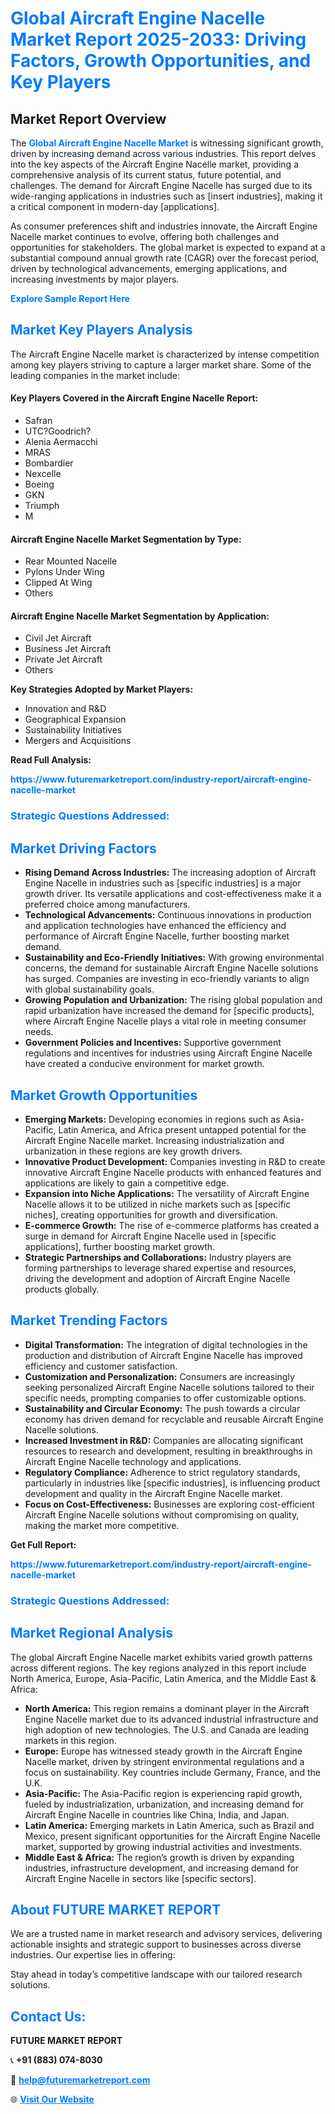 <h1 style="color: #007BFF;">Global Aircraft Engine Nacelle Market Report 2025-2033: Driving Factors, Growth Opportunities, and Key Players</h1>

<section id="overview">
<h2>Market Report Overview</h2>
<p>The <a href="https://www.futuremarketreport.com/industry-report/aircraft-engine-nacelle-market" style="color: #007BFF; text-decoration: none;"><strong>Global Aircraft Engine Nacelle Market</strong></a> is witnessing significant growth, driven by increasing demand across various industries. This report delves into the key aspects of the Aircraft Engine Nacelle market, providing a comprehensive analysis of its current status, future potential, and challenges. The demand for Aircraft Engine Nacelle has surged due to its wide-ranging applications in industries such as [insert industries], making it a critical component in modern-day [applications].</p>
<p>As consumer preferences shift and industries innovate, the Aircraft Engine Nacelle market continues to evolve, offering both challenges and opportunities for stakeholders. The global market is expected to expand at a substantial compound annual growth rate (CAGR) over the forecast period, driven by technological advancements, emerging applications, and increasing investments by major players.</p>
</section>

<section id="overview">
<p><a href="https://www.futuremarketreport.com/request-sample/reportId=58953" style="color: #007BFF; text-decoration: none;"><strong>Explore Sample Report Here</strong></a></p>
</section>

<section id="key-players">
<h2 style="color: #007BFF;">Market Key Players Analysis</h2>
<p>The Aircraft Engine Nacelle market is characterized by intense competition among key players striving to capture a larger market share. Some of the leading companies in the market include:</p>
<h4>Key Players Covered in the Aircraft Engine Nacelle Report:</h4>
<ul><li>Safran</li><li>UTC?Goodrich?</li><li>Alenia Aermacchi</li><li>MRAS</li><li>Bombardier</li><li>Nexcelle</li><li>Boeing</li><li>GKN</li><li>Triumph</li><li>M</li></ul>
<h4>Aircraft Engine Nacelle Market Segmentation by Type:</h4>
<ul><li>Rear Mounted Nacelle</li><li>Pylons Under Wing</li><li>Clipped At Wing</li><li>Others</li></ul>

<h4>Aircraft Engine Nacelle Market Segmentation by Application:</h4>
<ul><li>Civil Jet Aircraft</li><li>Business Jet Aircraft</li><li>Private Jet Aircraft</li><li>Others</li></ul>
<p><strong>Key Strategies Adopted by Market Players:</strong></p>
<ul>
<li>Innovation and R&D</li>
<li>Geographical Expansion</li>
<li>Sustainability Initiatives</li>
<li>Mergers and Acquisitions</li>
</ul>
</section>

<section>
<p><strong>Read Full Analysis: </strong></p><a href="https://www.futuremarketreport.com/industry-report/aircraft-engine-nacelle-market" style="color: #007BFF; text-decoration: none;"><strong>https://www.futuremarketreport.com/industry-report/aircraft-engine-nacelle-market</strong></a>
<h3 style="color: #007BFF;">Strategic Questions Addressed:</h3>
</section>

<section id="driving-factors">
<h2 style="color: #007BFF;">Market Driving Factors</h2>
<ul>
<li><strong>Rising Demand Across Industries:</strong> The increasing adoption of Aircraft Engine Nacelle in industries such as [specific industries] is a major growth driver. Its versatile applications and cost-effectiveness make it a preferred choice among manufacturers.</li>
<li><strong>Technological Advancements:</strong> Continuous innovations in production and application technologies have enhanced the efficiency and performance of Aircraft Engine Nacelle, further boosting market demand.</li>
<li><strong>Sustainability and Eco-Friendly Initiatives:</strong> With growing environmental concerns, the demand for sustainable Aircraft Engine Nacelle solutions has surged. Companies are investing in eco-friendly variants to align with global sustainability goals.</li>
<li><strong>Growing Population and Urbanization:</strong> The rising global population and rapid urbanization have increased the demand for [specific products], where Aircraft Engine Nacelle plays a vital role in meeting consumer needs.</li>
<li><strong>Government Policies and Incentives:</strong> Supportive government regulations and incentives for industries using Aircraft Engine Nacelle have created a conducive environment for market growth.</li>
</ul>
</section>

<section id="growth-opportunities">
<h2 style="color: #007BFF;">Market Growth Opportunities</h2>
<ul>
<li><strong>Emerging Markets:</strong> Developing economies in regions such as Asia-Pacific, Latin America, and Africa present untapped potential for the Aircraft Engine Nacelle market. Increasing industrialization and urbanization in these regions are key growth drivers.</li>
<li><strong>Innovative Product Development:</strong> Companies investing in R&D to create innovative Aircraft Engine Nacelle products with enhanced features and applications are likely to gain a competitive edge.</li>
<li><strong>Expansion into Niche Applications:</strong> The versatility of Aircraft Engine Nacelle allows it to be utilized in niche markets such as [specific niches], creating opportunities for growth and diversification.</li>
<li><strong>E-commerce Growth:</strong> The rise of e-commerce platforms has created a surge in demand for Aircraft Engine Nacelle used in [specific applications], further boosting market growth.</li>
<li><strong>Strategic Partnerships and Collaborations:</strong> Industry players are forming partnerships to leverage shared expertise and resources, driving the development and adoption of Aircraft Engine Nacelle products globally.</li>
</ul>
</section>

<section id="trending-factors">
<h2 style="color: #007BFF;">Market Trending Factors</h2>
<ul>
<li><strong>Digital Transformation:</strong> The integration of digital technologies in the production and distribution of Aircraft Engine Nacelle has improved efficiency and customer satisfaction.</li>
<li><strong>Customization and Personalization:</strong> Consumers are increasingly seeking personalized Aircraft Engine Nacelle solutions tailored to their specific needs, prompting companies to offer customizable options.</li>
<li><strong>Sustainability and Circular Economy:</strong> The push towards a circular economy has driven demand for recyclable and reusable Aircraft Engine Nacelle solutions.</li>
<li><strong>Increased Investment in R&D:</strong> Companies are allocating significant resources to research and development, resulting in breakthroughs in Aircraft Engine Nacelle technology and applications.</li>
<li><strong>Regulatory Compliance:</strong> Adherence to strict regulatory standards, particularly in industries like [specific industries], is influencing product development and quality in the Aircraft Engine Nacelle market.</li>
<li><strong>Focus on Cost-Effectiveness:</strong> Businesses are exploring cost-efficient Aircraft Engine Nacelle solutions without compromising on quality, making the market more competitive.</li>
</ul>
</section>

<section>
<p><strong>Get Full Report: </strong></p><a href="https://www.futuremarketreport.com/industry-report/aircraft-engine-nacelle-market" style="color: #007BFF; text-decoration: none;"><strong>https://www.futuremarketreport.com/industry-report/aircraft-engine-nacelle-market</strong></a>
<h3 style="color: #007BFF;">Strategic Questions Addressed:</h3>
</section>


<section id="regional-analysis">
<h2 style="color: #007BFF;">Market Regional Analysis</h2>
<p>The global Aircraft Engine Nacelle market exhibits varied growth patterns across different regions. The key regions analyzed in this report include North America, Europe, Asia-Pacific, Latin America, and the Middle East & Africa:</p>
<ul>
<li><strong>North America:</strong> This region remains a dominant player in the Aircraft Engine Nacelle market due to its advanced industrial infrastructure and high adoption of new technologies. The U.S. and Canada are leading markets in this region.</li>
<li><strong>Europe:</strong> Europe has witnessed steady growth in the Aircraft Engine Nacelle market, driven by stringent environmental regulations and a focus on sustainability. Key countries include Germany, France, and the U.K.</li>
<li><strong>Asia-Pacific:</strong> The Asia-Pacific region is experiencing rapid growth, fueled by industrialization, urbanization, and increasing demand for Aircraft Engine Nacelle in countries like China, India, and Japan.</li>
<li><strong>Latin America:</strong> Emerging markets in Latin America, such as Brazil and Mexico, present significant opportunities for the Aircraft Engine Nacelle market, supported by growing industrial activities and investments.</li>
<li><strong>Middle East & Africa:</strong> The region’s growth is driven by expanding industries, infrastructure development, and increasing demand for Aircraft Engine Nacelle in sectors like [specific sectors].</li>
</ul>
</section>

<footer>
<h2 style="color: #007BFF;">About FUTURE MARKET REPORT</h2>
<p>We are a trusted name in market research and advisory services, delivering actionable insights and strategic support to businesses across diverse industries. Our expertise lies in offering:</p>

<p>Stay ahead in today’s competitive landscape with our tailored research solutions.</p>

<h2 style="color: #007BFF;">Contact Us:</h2>
<p><strong>FUTURE MARKET REPORT</strong></p>
<p>📞 <strong>+91 (883) 074-8030</strong></p>
<p>📧 <strong><a href="mailto:help@futuremarketreport.com" style="color: #007BFF;">help@futuremarketreport.com</a></strong></p>
<p>🌐 <strong><a href="https://www.futuremarketreport.com/" style="color: #007BFF;">Visit Our Website</a></strong></p>
</footer>